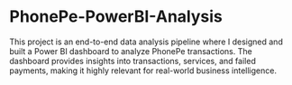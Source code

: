 # PhonePe-PowerBI-Analysis
This project is an end-to-end data analysis pipeline where I designed and built a Power BI dashboard to analyze PhonePe transactions. The dashboard provides insights into transactions, services, and failed payments, making it highly relevant for real-world business intelligence.

